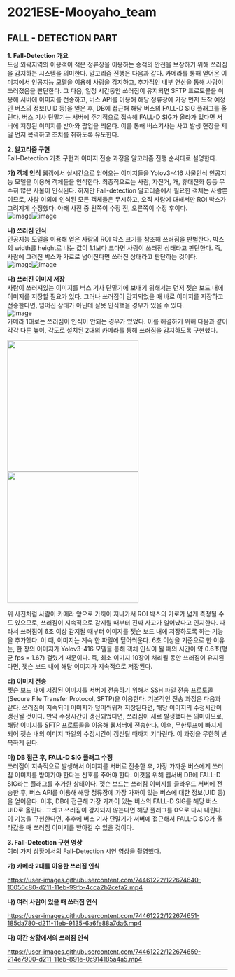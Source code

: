 # 2021ESE-Mooyaho_team
## FALL - DETECTION PART
   


**1. Fall-Detection 개요**   
도심 외곽지역의 이용객이 적은 정류장을 이용하는 승객의 안전을 보장하기 위해 쓰러짐을 감지하는 시스템을 의미한다. 알고리즘 진행은 다음과 같다. 카메라를 통해 얻어온 이미지에서 인공지능 모델을 이용해 사람을 감지하고, 추가적인 내부 연산을 통해 사람이 쓰러졌음을 판단한다. 그 다음, 일정 시간동안 쓰러짐이 유지되면 SFTP 프로토콜을 이용해 서버에 이미지를 전송하고, 버스 API를 이용해 해당 정류장에 가장 먼저 도착 예정인 버스의 정보(UID 등)을 얻은 후, DB에 접근해 해당 버스의 FALL-D SIG 플래그를 올린다. 버스 기사 단말기는 서버에 주기적으로 접속해 FALL-D SIG가 올라가 있다면 서버에 저장된 이미지를 받아와 팝업을 띄운다. 이를 통해 버스기사는 사고 발생 현장을 제일 먼저 목격하고 조치를 취하도록 유도한다.
   
   
**2. 알고리즘 구현**   
Fall-Detection 기초 구현과 이미지 전송 과정을 알고리즘 진행 순서대로 설명한다.

**가) 객체 인식**
웹캠에서 실시간으로 얻어오는 이미지들을 Yolov3-416 사물인식 인공지능 모델을 이용해 객체들을 인식한다. 최종적으로는 사람, 자전거, 개, 휴대전화 등등 무수히 많은 사물이 인식된다. 하지만 Fall-detection 알고리즘에서 필요한 객체는 사람뿐이므로, 사람 이외에 인식된 모든 객체들은 무시하고, 오직 사람에 대해서만 ROI 박스가 그려지게 수정했다. 아래 사진 중 왼쪽이 수정 전, 오른쪽이 수정 후이다.   
![image](https://user-images.githubusercontent.com/74461222/119269316-0dbfea80-bc32-11eb-8541-902da8b4a0c6.png)![image](https://user-images.githubusercontent.com/74461222/119269326-16b0bc00-bc32-11eb-9f17-d10e4acc39b4.png)


**나) 쓰러짐 인식**   
인공지능 모델을 이용해 얻은 사람의 ROI 박스 크기를 참조해 쓰러짐을 판별한다. 박스의 width를 height로 나눈 값이 1.1보다 크다면 사람이 쓰러진 상태라고 판단한다. 즉, 사람에 그려진 박스가 가로로 넓어진다면 쓰러진 상태라고 판단하는 것이다.   
![image](https://user-images.githubusercontent.com/74461222/119269364-4f509580-bc32-11eb-819b-c03f5e072a9b.png)![image](https://user-images.githubusercontent.com/74461222/119269367-52e41c80-bc32-11eb-9cd5-c2cb3017dc27.png)   

**다) 쓰러진 이미지 저장**   
사람이 쓰러져있는 이미지를 버스 기사 단말기에 보내기 위해서는 먼저 젯슨 보드 내에 이미지를 저장할 필요가 있다. 그러나 쓰러짐이 감지되었을 때 바로 이미지를 저장하고 전송한다면, 넘어진 상태가 아닌데 잘못 인식했을 경우가 있을 수 있다.   
![image](https://user-images.githubusercontent.com/74461222/119269449-bc642b00-bc32-11eb-9001-81a08154eb25.png)   
카메라 1대로는 쓰러짐이 인식이 안되는 경우가 있었다. 이를 해결하기 위해 다음과 같이 각각 다른 높이, 각도로 설치된 2대의 카메라를 통해 쓰러짐을 감지하도록 구현했다.

<img src = "https://user-images.githubusercontent.com/74461222/122674215-1266c700-d20f-11eb-9793-469281700c98.png" width="300" height="300"><img src = "https://user-images.githubusercontent.com/74461222/122674218-17c41180-d20f-11eb-9c92-9ef5291be2e9.png" width="300" height="300">



위 사진처럼 사람이 카메라 앞으로 가까이 지나가서 ROI 박스의 가로가 넓게 측정될 수도 있으므로, 쓰러짐이 지속적으로 감지될 때부터 진짜 사고가 일어났다고 인지한다. 따라서 쓰러짐이 6초 이상 감지될 때부터 이미지를 젯슨 보드 내에 저장하도록 하는 기능을 추가했다. 이 때, 이미지는 계속 한 파일에 덮어씌운다. 6초 이상을 기준으로 한 이유는, 한 장의 이미지가 Yolov3-416 모델을 통해 객체 인식이 될 때의 시간이 약 0.6초(평균 fps = 1.67) 걸렸기 때문이다. 즉, 최소 이미지 10장이 처리될 동안 쓰러짐이 유지된다면, 젯슨 보드 내에 해당 이미지가 지속적으로 저장된다.

**라) 이미지 전송**   
젯슨 보드 내에 저장된 이미지를 서버에 전송하기 위해서 SSH 파일 전송 프로토콜(Secure File Transfer Protocol, SFTP)을 이용한다.
기본적인 전송 과정은 다음과 같다. 쓰러짐이 지속되어 이미지가 덮어씌워져 저장된다면, 해당 이미지의 수정시간이 갱신될 것이다. 만약 수정시간이 갱신되었다면, 쓰러짐이 새로 발생했다는 의미이므로, 해당 이미지를 SFTP 프로토콜을 이용해 웹서버에 전송한다. 이후, 무한루프에 빠지게 되어 젯슨 내의 이미지 파일의 수정시간이 갱신될 때까지 기다린다. 이 과정을 무한히 반복하게 된다. 


**마) DB 접근 후, FALL-D SIG 플래그 수정**   
쓰러짐이 지속적으로 발생해서 이미지를 서버로 전송한 후, 가장 가까운 버스에게 쓰러짐 이미지를 받아가야 한다는 신호를 주어야 한다. 이것을 위해 웹서버 DB에 FALL-D SIG라는 플래그를 추가한 상태이다.
젯슨 보드는 쓰러짐 이미지를 클라우드 서버에 전송한 후, 버스 API를 이용해 해당 정류장에 가장 가까이 있는 버스에 대한 정보(UID 등)을 얻어온다. 이후, DB에 접근해 가장 가까이 있는 버스의 FALL-D SIG를 해당 버스 UID로 올린다. 그리고 쓰러짐이 감지되지 않는다면 해당 플래그를 0으로 다시 내린다. 이 기능을 구현한다면, 추후에 버스 기사 단말기가 서버에 접근해서 FALL-D SIG가 올라갔을 때 쓰러짐 이미지를 받아갈 수 있을 것이다.


**3. Fall-Detection 구현 영상**      
여러 가지 상황에서의 Fall-Detection 시연 영상을 촬영했다.

**가) 카메라 2대를 이용한 쓰러짐 인식**


https://user-images.githubusercontent.com/74461222/122674640-10056c80-d211-11eb-99fb-4cca2b2cefa2.mp4


**나) 여러 사람이 있을 때 쓰러짐 인식**


https://user-images.githubusercontent.com/74461222/122674651-185da780-d211-11eb-9135-6a6fe88a7da6.mp4


**다) 야간 상황에서의 쓰러짐 인식**


https://user-images.githubusercontent.com/74461222/122674659-214e7900-d211-11eb-891e-0c914185a4a5.mp4


----
